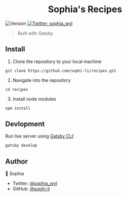 <h1 align="center">Sophia's Recipes</h1>
<p>
  <img alt="Version" src="https://img.shields.io/badge/version-1.0.0-blue.svg?cacheSeconds=2592000" />
  <a href="https://twitter.com/sophia_wyl">
    <img alt="Twitter: sophia_wyl" src="https://img.shields.io/twitter/follow/sophia_wyl.svg?style=social" target="_blank" />
  </a>
</p>

> Built with Gatsby

## Install

1. Clone the repository to your local machine

```
git clone https://github.com/sophi-li/recipes.git
```

2. Navigate into the repository

```
cd recipes
```

3. Install node modules

```sh
npm install
```

## Devlopment

Run live server using [Gatsby CLI](https://www.gatsbyjs.org/docs/gatsby-cli/):

```sh
gatsby develop
```

## Author

👤 Sophia

- Twitter: [@sophia_wyl](https://twitter.com/sophia_wyl)
- GitHub: [@sophi-li](https://github.com/sophi-li)
